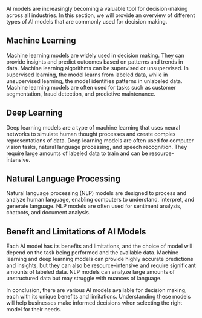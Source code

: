 
AI models are increasingly becoming a valuable tool for decision-making across all industries. In this section, we will provide an overview of different types of AI models that are commonly used for decision making.

Machine Learning
----------------

Machine learning models are widely used in decision making. They can provide insights and predict outcomes based on patterns and trends in data. Machine learning algorithms can be supervised or unsupervised. In supervised learning, the model learns from labeled data, while in unsupervised learning, the model identifies patterns in unlabeled data. Machine learning models are often used for tasks such as customer segmentation, fraud detection, and predictive maintenance.

Deep Learning
-------------

Deep learning models are a type of machine learning that uses neural networks to simulate human thought processes and create complex representations of data. Deep learning models are often used for computer vision tasks, natural language processing, and speech recognition. They require large amounts of labeled data to train and can be resource-intensive.

Natural Language Processing
---------------------------

Natural language processing (NLP) models are designed to process and analyze human language, enabling computers to understand, interpret, and generate language. NLP models are often used for sentiment analysis, chatbots, and document analysis.

Benefit and Limitations of AI Models
------------------------------------

Each AI model has its benefits and limitations, and the choice of model will depend on the task being performed and the available data. Machine learning and deep learning models can provide highly accurate predictions and insights, but they can also be resource-intensive and require significant amounts of labeled data. NLP models can analyze large amounts of unstructured data but may struggle with nuances of language.

In conclusion, there are various AI models available for decision making, each with its unique benefits and limitations. Understanding these models will help businesses make informed decisions when selecting the right model for their needs.
